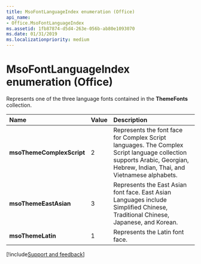 ```yaml
---
title: MsoFontLanguageIndex enumeration (Office)
api_name:
- Office.MsoFontLanguageIndex
ms.assetid: 1fb87874-d5d4-263e-056b-ab80e1093070
ms.date: 01/31/2019
ms.localizationpriority: medium
---
```



# MsoFontLanguageIndex enumeration (Office)

Represents one of the three language fonts contained in the **ThemeFonts** collection.

|Name|Value|Description|
|:-----|:-----|:-----|
|**msoThemeComplexScript**|2|Represents the font face for Complex Script languages. The Complex Script language collection supports Arabic, Georgian, Hebrew, Indian, Thai, and Vietnamese alphabets.|
|**msoThemeEastAsian**|3|Represents the East Asian font face. East Asian Languages include Simplified Chinese, Traditional Chinese, Japanese, and Korean.|
|**msoThemeLatin**|1|Represents the Latin font face.|

[!include[Support and feedback](~/includes/feedback-boilerplate.md)]